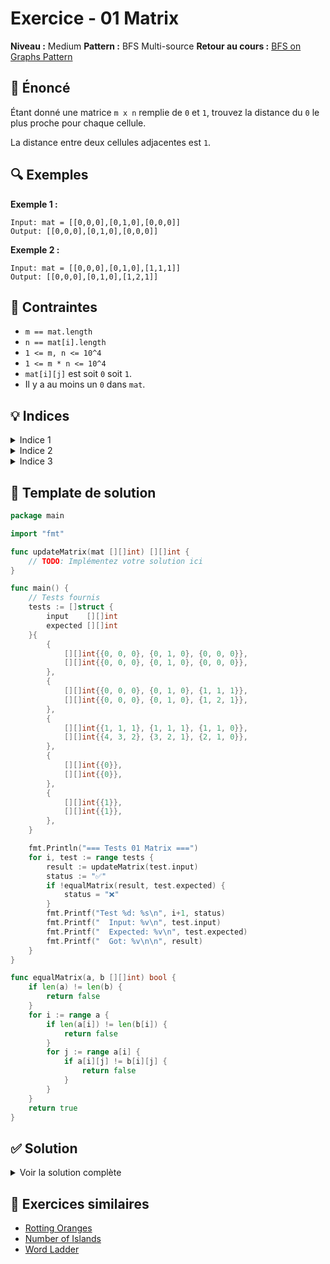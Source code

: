 # Exercice - 01 Matrix

**Niveau :** Medium
**Pattern :** BFS Multi-source
**Retour au cours :** [BFS on Graphs Pattern](../../courses/06-bfs-graph.md)

## 📝 Énoncé

Étant donné une matrice `m x n` remplie de `0` et `1`, trouvez la distance du `0` le plus proche pour chaque cellule.

La distance entre deux cellules adjacentes est `1`.

## 🔍 Exemples

**Exemple 1 :**
```
Input: mat = [[0,0,0],[0,1,0],[0,0,0]]
Output: [[0,0,0],[0,1,0],[0,0,0]]
```

**Exemple 2 :**
```
Input: mat = [[0,0,0],[0,1,0],[1,1,1]]
Output: [[0,0,0],[0,1,0],[1,2,1]]
```

## 🎯 Contraintes

- `m == mat.length`
- `n == mat[i].length`
- `1 <= m, n <= 10^4`
- `1 <= m * n <= 10^4`
- `mat[i][j]` est soit `0` soit `1`.
- Il y a au moins un `0` dans `mat`.

## 💡 Indices

<details>
<summary>Indice 1</summary>

Utilisez BFS multi-source : commencez par tous les `0` simultanément.

</details>

<details>
<summary>Indice 2</summary>

Initialisez la distance des `0` à 0 et des `1` à l'infini, puis propagez les distances.

</details>

<details>
<summary>Indice 3</summary>

La première fois qu'on atteint une cellule en BFS, c'est forcément par le chemin le plus court.

</details>

## 🔨 Template de solution

```go
package main

import "fmt"

func updateMatrix(mat [][]int) [][]int {
    // TODO: Implémentez votre solution ici
}

func main() {
    // Tests fournis
    tests := []struct {
        input    [][]int
        expected [][]int
    }{
        {
            [][]int{{0, 0, 0}, {0, 1, 0}, {0, 0, 0}},
            [][]int{{0, 0, 0}, {0, 1, 0}, {0, 0, 0}},
        },
        {
            [][]int{{0, 0, 0}, {0, 1, 0}, {1, 1, 1}},
            [][]int{{0, 0, 0}, {0, 1, 0}, {1, 2, 1}},
        },
        {
            [][]int{{1, 1, 1}, {1, 1, 1}, {1, 1, 0}},
            [][]int{{4, 3, 2}, {3, 2, 1}, {2, 1, 0}},
        },
        {
            [][]int{{0}},
            [][]int{{0}},
        },
        {
            [][]int{{1}},
            [][]int{{1}},
        },
    }

    fmt.Println("=== Tests 01 Matrix ===")
    for i, test := range tests {
        result := updateMatrix(test.input)
        status := "✅"
        if !equalMatrix(result, test.expected) {
            status = "❌"
        }
        fmt.Printf("Test %d: %s\n", i+1, status)
        fmt.Printf("  Input: %v\n", test.input)
        fmt.Printf("  Expected: %v\n", test.expected)
        fmt.Printf("  Got: %v\n\n", result)
    }
}

func equalMatrix(a, b [][]int) bool {
    if len(a) != len(b) {
        return false
    }
    for i := range a {
        if len(a[i]) != len(b[i]) {
            return false
        }
        for j := range a[i] {
            if a[i][j] != b[i][j] {
                return false
            }
        }
    }
    return true
}
```

## ✅ Solution

<details>
<summary>Voir la solution complète</summary>

```go
func updateMatrix(mat [][]int) [][]int {
    rows, cols := len(mat), len(mat[0])
    result := make([][]int, rows)
    for i := range result {
        result[i] = make([]int, cols)
    }

    queue := [][]int{}

    // Initialiser : 0 pour les zéros, -1 (non visité) pour les uns
    for i := 0; i < rows; i++ {
        for j := 0; j < cols; j++ {
            if mat[i][j] == 0 {
                result[i][j] = 0
                queue = append(queue, []int{i, j})
            } else {
                result[i][j] = -1
            }
        }
    }

    directions := [][]int{{-1, 0}, {1, 0}, {0, -1}, {0, 1}}

    // BFS multi-source
    for len(queue) > 0 {
        curr := queue[0]
        queue = queue[1:]
        row, col := curr[0], curr[1]

        for _, dir := range directions {
            newRow, newCol := row+dir[0], col+dir[1]

            // Vérifier les limites et si non visité
            if newRow >= 0 && newRow < rows &&
               newCol >= 0 && newCol < cols &&
               result[newRow][newCol] == -1 {

                result[newRow][newCol] = result[row][col] + 1
                queue = append(queue, []int{newRow, newCol})
            }
        }
    }

    return result
}
```

**Explication :**
1. **Multi-source BFS** : Commencez par ajouter tous les `0` à la queue
2. **Initialisation** : Distance 0 pour les zéros, -1 (non visité) pour les uns
3. **Propagation** : Chaque cellule atteinte reçoit la distance de son parent + 1
4. **Garantie d'optimalité** : BFS garantit le chemin le plus court

**Complexité :**
- Temps : O(m × n) - chaque cellule est visitée une fois
- Espace : O(m × n) - pour la queue et le résultat

</details>

## 🚀 Exercices similaires

- [Rotting Oranges](rotting-oranges.md)
- [Number of Islands](../easy/num-islands.md)
- [Word Ladder](word-ladder.md)